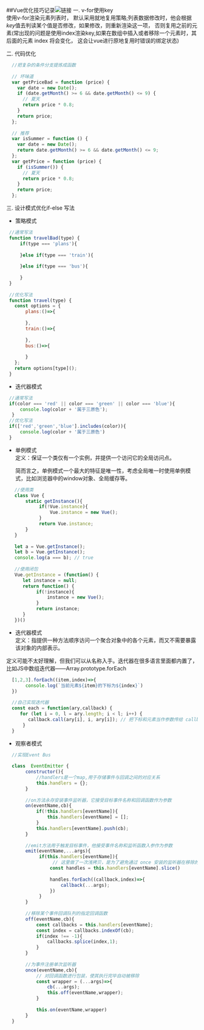 ##Vue优化技巧记录![链接](https://juejin.cn/post/7005880217684148231)
一. v-for使用key  
   使用v-for渲染元素列表时， 默认采用就地复用策略;列表数据修改时，他会根据*key*值去判读某个值是否修改，如果修改，则重新渲染这一项，
   否则复用之前的元素(常出现的问题是使用index渲染key,如果在数组中插入或者移除一个元素时，其后面的元素 index 将会变化，
   这会让vue进行原地复用时错误的绑定状态)  
   
二. 代码优化  
   ```javascript
     //把复杂的条件分支提炼成函数
     
     // 坏味道
     var getPriceBad = function (price) {
       var date = new Date();
       if (date.getMonth() >= 6 && date.getMonth() <= 9) {
         // 夏天
         return price * 0.8;
       }
       return price;
     };
     
     // 推荐
     var isSummer = function () {
       var date = new Date();
       return date.getMonth() >= 6 && date.getMonth() <= 9;
     };
     var getPrice = function (price) {
       if (isSummer()) {
         // 夏天
         return price * 0.8;
       }
       return price;
     };

```
三. 设计模式优化if-else 写法  
   - 策略模式  
   ```javascript
    //通常写法
    function travelBad(type) {
        if(type === 'plans'){
            
        }else if(type === 'train'){
            
        }else if(type === 'bus'){
            
        }
    }
    
    //优化写法
    function travel(type) {
      const options = {
          plans:()=>{
              
          },
          train:()=>{
              
          },
          bus:()=>{
              
          }
      };
      return options[type]();
    }
```
   - 迭代器模式   
   ```javascript
    //通常写法
    if(color === 'red' || color === 'green' || color === 'blue'){
        console.log(color + '属于三原色');
     }
    //优化写法
    if(['red','green','blue'].includes(color)){
        console.log(color + '属于三原色')
    }
```
   - 单例模式  
       定义：保证一个类仅有一个实例，并提供一个访问它的全局访问点。
       
       简而言之，单例模式一个最大的特征是唯一性，考虑全局唯一时使用单例模式，比如浏览器中的window对象、全局缓存等。
  ```javascript
     //使用类
     class Vue {
         static getInstance(){
              if(!Vue.instance){
                  Vue.instance = new Vue();
              }
              return Vue.instance;
         }
     }
     
     let a = Vue.getInstance();
     let b = Vue.getInstance();
     console.log(a === b); // true
     
     //使用闭包
     Vue.getInstance = (function() {
        let instance = null;
        return function() {
             if(!instance){
                 instance = new Vue();
             }
             return instance;
        }
     })()
```   
   - 迭代器模式  
   定义：指提供一种方法顺序访问一个聚合对象中的各个元素，而又不需要暴露该对象的内部表示。
   
   定义可能不太好理解，但我们可以从名称入手。迭代器在很多语言里面都内置了，比如JS中数组迭代器——Array.prototype.forEach
   
   ```javascript
     [1,2,3].forEach((item,index)=>{
          console.log(`当前元素${item}的下标为${index}`)
     })  
     
     //自己实现迭代器
     const each = function(ary,callback) {
        for (let i = 0, l = ary.length; i < l; i++) {
           callback.call(ary[i], i, ary[i]); // 把下标和元素当作参数传给 callback 函数
         }
     }
```   
  - 观察者模式  
  ```javascript
    //实现Event Bus
    
    class  EventEmitter {
         constructor(){
             //handlers是一个map,用于存储事件与回调之间的对应关系
             this.handlers = {};
         }
         
         //on方法永存安装事件监听器，它接受目标事件名称和回调函数作为参数
         on(eventName,cb){
             if(!this.handlers[eventName]){
                 this.handlers[eventName] = [];
             }
             this.handlers[eventName].push(cb);
         }
         
         //emit方法用于触发目标事件，他接受事件名称和监听函数入参作为参数
         emit(eventName,...args){
              if(this.handlers[eventName]){
                   // 这里做了一次浅拷贝，是为了避免通过 once 安装的监听器在移除的过程中出现顺序问题
                  const handles = this.handlers[eventName].slice()
                  
                  handles.forEach((callback,index)=>{
                      callback(...args);
                  })
              }
         }
         
         //移除某个事件回调队列的指定回调函数
         off(eventName,cb){
             const callbacks = this.handlers[eventName];
             const index = callbacks.indexOf(cb);
             if(index !== -1){
                 callbacks.splice(index,1);
             }
         }
         
         //为事件注册单次监听器
         once(eventName,cb){
             // 对回调函数进行包装，使其执行完毕自动被移除
             const wrapper = (...args)=>{
                 cb(...args);
                 this.off(eventName,wrapper);
             }
             
             this.on(eventName,wrapper)
         }
    }
```
